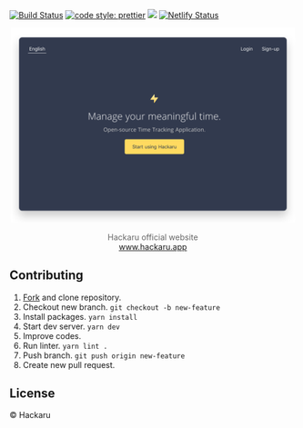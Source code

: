 [![Build Status](https://travis-ci.org/ktmouk/hackaru-official.svg?branch=master)](https://travis-ci.org/ktmouk/hackaru-official)
[![code style: prettier](https://img.shields.io/badge/code_style-prettier-ff69b4.svg?style=flat-square)](https://github.com/prettier/prettier)
<a href="https://codeclimate.com/github/ktmouk/hackaru-official/maintainability"><img src="https://api.codeclimate.com/v1/badges/d8eca28ba1a9e1c8332e/maintainability" /></a>
[![Netlify Status](https://api.netlify.com/api/v1/badges/d789f5b0-7a26-4077-978a-205d526dbc72/deploy-status)](https://app.netlify.com/sites/vigilant-bose-6067e9/deploys)

<p align="center">
  <p align="center"><img src="./docs/images/screenshot.png" width="500" /></p>
  <p align="center" style="color: #666;">
    Hackaru official website<br>
    <a href="https://www.hackaru.app">www.hackaru.app</a>
  </p>
</p>

## Contributing
1. [Fork](https://github.com/ktmouk/hackaru-official/fork) and clone repository.
1. Checkout new branch. `git checkout -b new-feature`
1. Install packages. `yarn install`
1. Start dev server. `yarn dev`
1. Improve codes.
1. Run linter. `yarn lint .`
1. Push branch. `git push origin new-feature`
1. Create new pull request.

## License

&copy; Hackaru
